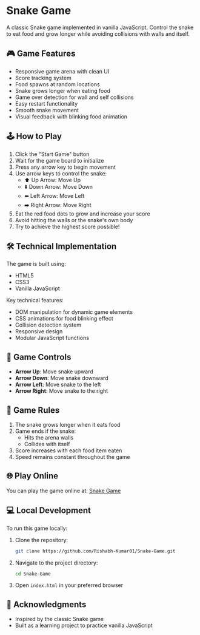 # Snake Game

A classic Snake game implemented in vanilla JavaScript. Control the snake to eat food and grow longer while avoiding collisions with walls and itself.

## 🎮 Game Features

- Responsive game arena with clean UI
- Score tracking system
- Food spawns at random locations
- Snake grows longer when eating food
- Game over detection for wall and self collisions
- Easy restart functionality
- Smooth snake movement
- Visual feedback with blinking food animation

## 🕹️ How to Play

1. Click the "Start Game" button
2. Wait for the game board to initialize
3. Press any arrow key to begin movement
4. Use arrow keys to control the snake:
   - ⬆️ Up Arrow: Move Up
   - ⬇️ Down Arrow: Move Down
   - ⬅️ Left Arrow: Move Left
   - ➡️ Right Arrow: Move Right
5. Eat the red food dots to grow and increase your score
6. Avoid hitting the walls or the snake's own body
7. Try to achieve the highest score possible!

## 🛠️ Technical Implementation

The game is built using:

- HTML5
- CSS3
- Vanilla JavaScript

Key technical features:

- DOM manipulation for dynamic game elements
- CSS animations for food blinking effect
- Collision detection system
- Responsive design
- Modular JavaScript functions

## 🚀 Game Controls

- **Arrow Up**: Move snake upward
- **Arrow Down**: Move snake downward
- **Arrow Left**: Move snake to the left
- **Arrow Right**: Move snake to the right

## 🎯 Game Rules

1. The snake grows longer when it eats food
2. Game ends if the snake:
   - Hits the arena walls
   - Collides with itself
3. Score increases with each food item eaten
4. Speed remains constant throughout the game

## 🌐 Play Online

You can play the game online at: [Snake Game](https://rishabh-kumar01.github.io/Snake-Game)

## 💻 Local Development

To run this game locally:

1. Clone the repository:

   ```bash
   git clone https://github.com/Rishabh-Kumar01/Snake-Game.git
   ```

2. Navigate to the project directory:

   ```bash
   cd Snake-Game
   ```

3. Open `index.html` in your preferred browser

## 🙏 Acknowledgments

- Inspired by the classic Snake game
- Built as a learning project to practice vanilla JavaScript
